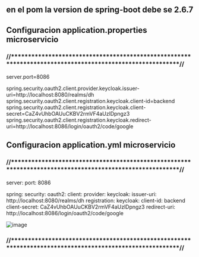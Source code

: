 
## en el pom la version de spring-boot debe se <version>2.6.7</version>


## Configuracion application.properties microservicio
### //********************************************************************************************************//
server.port=8086

spring.security.oauth2.client.provider.keycloak.issuer-uri=http://localhost:8080/realms/dh
spring.security.oauth2.client.registration.keycloak.client-id=backend
spring.security.oauth2.client.registration.keycloak.client-secret=CaZ4vUhbOAUuCKBV2rmVF4aUzlDpngz3
spring.security.oauth2.client.registration.keycloak.redirect-uri=http://localhost:8086/login/oauth2/code/google

## Configuracion application.yml microservicio
### //********************************************************************************************************//

server:
port: 8086

spring:
  security:
    oauth2:
      client:
        provider:
          keycloak:
            issuer-uri: http://localhost:8080/realms/dh
        registration:
          keycloak:
            client-id: backend
            client-secret: CaZ4vUhbOAUuCKBV2rmVF4aUzlDpngz3
            redirect-uri: http://localhost:8086/login/oauth2/code/google


![image](https://github.com/cytelsystem/backEndSegurity/assets/41965648/e136b159-62c2-4bf6-8d92-9a94c71351aa)

### //********************************************************************************************************//
